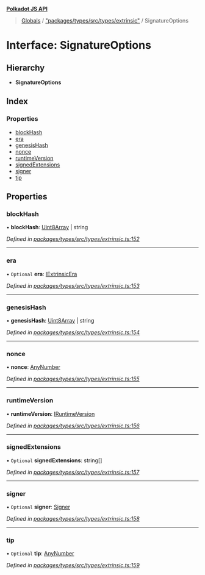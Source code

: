 **[Polkadot JS API](../README.md)**

> [Globals](../globals.md) / ["packages/types/src/types/extrinsic"](../modules/_packages_types_src_types_extrinsic_.md) / SignatureOptions

# Interface: SignatureOptions

## Hierarchy

* **SignatureOptions**

## Index

### Properties

* [blockHash](_packages_types_src_types_extrinsic_.signatureoptions.md#blockhash)
* [era](_packages_types_src_types_extrinsic_.signatureoptions.md#era)
* [genesisHash](_packages_types_src_types_extrinsic_.signatureoptions.md#genesishash)
* [nonce](_packages_types_src_types_extrinsic_.signatureoptions.md#nonce)
* [runtimeVersion](_packages_types_src_types_extrinsic_.signatureoptions.md#runtimeversion)
* [signedExtensions](_packages_types_src_types_extrinsic_.signatureoptions.md#signedextensions)
* [signer](_packages_types_src_types_extrinsic_.signatureoptions.md#signer)
* [tip](_packages_types_src_types_extrinsic_.signatureoptions.md#tip)

## Properties

### blockHash

•  **blockHash**: [Uint8Array](../classes/_packages_types_src_codec_raw_.raw.md#uint8array) \| string

*Defined in [packages/types/src/types/extrinsic.ts:152](https://github.com/polkadot-js/api/blob/014fa123b/packages/types/src/types/extrinsic.ts#L152)*

___

### era

• `Optional` **era**: [IExtrinsicEra](_packages_types_src_types_extrinsic_.iextrinsicera.md)

*Defined in [packages/types/src/types/extrinsic.ts:153](https://github.com/polkadot-js/api/blob/014fa123b/packages/types/src/types/extrinsic.ts#L153)*

___

### genesisHash

•  **genesisHash**: [Uint8Array](../classes/_packages_types_src_codec_raw_.raw.md#uint8array) \| string

*Defined in [packages/types/src/types/extrinsic.ts:154](https://github.com/polkadot-js/api/blob/014fa123b/packages/types/src/types/extrinsic.ts#L154)*

___

### nonce

•  **nonce**: [AnyNumber](../modules/_packages_types_src_types_helpers_.md#anynumber)

*Defined in [packages/types/src/types/extrinsic.ts:155](https://github.com/polkadot-js/api/blob/014fa123b/packages/types/src/types/extrinsic.ts#L155)*

___

### runtimeVersion

•  **runtimeVersion**: [IRuntimeVersion](_packages_types_src_types_interfaces_.iruntimeversion.md)

*Defined in [packages/types/src/types/extrinsic.ts:156](https://github.com/polkadot-js/api/blob/014fa123b/packages/types/src/types/extrinsic.ts#L156)*

___

### signedExtensions

• `Optional` **signedExtensions**: string[]

*Defined in [packages/types/src/types/extrinsic.ts:157](https://github.com/polkadot-js/api/blob/014fa123b/packages/types/src/types/extrinsic.ts#L157)*

___

### signer

• `Optional` **signer**: [Signer](_packages_types_src_types_extrinsic_.signer.md)

*Defined in [packages/types/src/types/extrinsic.ts:158](https://github.com/polkadot-js/api/blob/014fa123b/packages/types/src/types/extrinsic.ts#L158)*

___

### tip

• `Optional` **tip**: [AnyNumber](../modules/_packages_types_src_types_helpers_.md#anynumber)

*Defined in [packages/types/src/types/extrinsic.ts:159](https://github.com/polkadot-js/api/blob/014fa123b/packages/types/src/types/extrinsic.ts#L159)*
